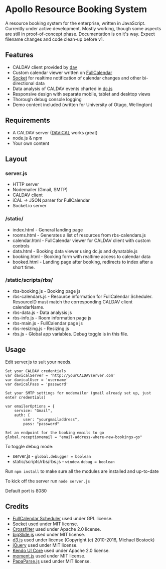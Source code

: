 # Apollo Resource Booking System
A resource booking system for the enterprise, written in JavaScript. Currently under active development. Mostly working, though some aspects are still in proof-of-concept phase. Documentation is on it's way. Expect filename changes and code clean-up before v1.

## Features

- CALDAV client provided by [dav](https://www.npmjs.com/package/dav)
- Custom calendar viewer written on [FullCalendar](http://fullcalendar.io/)
- [Socket](http://socket.io/) for realtime notification of calendar changes and other bi-directional data
- Data analysis of CALDAV events charted in [dc.js](https://dc-js.github.io/dc.js/)
- Responsive design with separate mobile, tablet and desktop views
- Thorough debug console logging
- Demo content included (written for University of Otago, Wellington)

## Requirements 
- A CALDAV server ([DAViCAL](http://www.davical.org/) works great)
- node.js & npm
- Your own content

## Layout

### server.js
- HTTP server
- Nodemailer (Gmail, SMTP)
- CALDAV client
- iCAL -> JSON parser for FullCalendar
- Socket.io server

### /static/
- index.html - General landing page
- rooms.html - Generates a list of resources from rbs-calendars.js
- calendar.html - FullCalendar viewer for CALDAV client with custom controls
- data.html - Booking data viewer using dc.js and dynatable.js
- booking.html - Booking form with realtime access to calendar data
- booked.html - Landing page after booking, redirects to index after a short time.

### /static/scripts/rbs/
- rbs-booking.js - Booking page js
- rbs-calendars.js - Resource information for FullCalendar Scheduler. ResourceID must match the corresponding CALDAV client calendarName.
- rbs-data.js - Data analysis js
- rbs-info.js - Room information page js
- rbs-main.js - FullCalendar page js
- rbs-resizing.js - Resizing js
- rbs.js - Global app variables. Debug toggle is in this file.

## Usage

Edit server.js to suit your needs.

    Set your CALDAV credentials
    var davicalServer = 'http://yourCALDAVserver.com'
    var davicalUser = 'username'
    var davicalPass = 'password'

    Set your SMTP settings for nodemailer (gmail already set up, just enter credentials)

    var emailerOptions = {
        service: "Gmail",
        auth: {
            user: "yourgmailaddress",
            pass: "password"

    Set an endpoint for the booking emails to go
    global.receptionemail = "email-address-where-new-bookings-go"
    
To toggle debug mode:
- server.js - `global.debugger = boolean`
- static/scripts/rbs/rbs.js - `window.debug = boolean`

Run `npm install` to make sure all the modules are installed and up-to-date

To kick off the server run `node server.js`

Default port is 8080

## Credits

- [FullCalendar Scheduler](http://fullcalendar.io/scheduler/) used under GPL license.
- [Socket](http://socket.io) used under MIT license.
- [Crossfilter](http://square.github.io/crossfilter/) used under Apache 2.0 license.
- [bigSlide.js](http://ascott1.github.io/bigSlide.js/) used under MIT license.
- [d3.js](https://d3js.org/) used under license (Copyright (c) 2010-2016, Michael Bostock)
- [jQuery](https://jquery.org/) used under MIT license.
- [Kendo UI Core](http://www.telerik.com/kendo-ui/open-source-core) used under Apache 2.0 license.
- [moment.js](http://momentjs.com/) used under MIT license.
- [PapaParse.js](http://papaparse.com/) used under MIT license.
